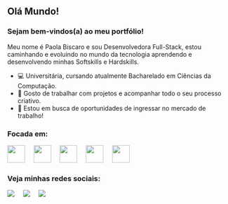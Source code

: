 ## Olá Mundo! 
### Sejam bem-vindos(a) ao meu portfólio! 
Meu nome é Paola Biscaro e sou Desenvolvedora Full-Stack, estou caminhando e evoluindo no mundo da tecnologia aprendendo e desenvolvendo minhas Softskills e Hardskills.
&nbsp;
- 💻 Universitária, cursando atualmente Bacharelado em Ciências da Computação. 
- 🎨 Gosto de trabalhar com projetos e acompanhar todo o seu processo criativo.
- 🌱 Estou em busca de oportunidades de ingressar no mercado de trabalho!

### Focada em:
<div style="display: inline">
    <img width="40px" heigth="40px" src="https://cdn.jsdelivr.net/gh/devicons/devicon@latest/icons/python/python-original.svg" />&nbsp;&nbsp;&nbsp;&nbsp;
    <img width="40px" heigth="40px" src="https://cdn.jsdelivr.net/gh/devicons/devicon@latest/icons/html5/html5-original.svg" />&nbsp;&nbsp;&nbsp;&nbsp;
    <img width="40px" heigth="40px" src="https://cdn.jsdelivr.net/gh/devicons/devicon@latest/icons/css3/css3-original.svg" />&nbsp;&nbsp;&nbsp;&nbsp;
    <img width="40px" heigth="40px" src="https://cdn.jsdelivr.net/gh/devicons/devicon@latest/icons/javascript/javascript-plain.svg" />&nbsp;&nbsp;&nbsp;&nbsp;   
    <img width="40px" heigth="40px" src="https://cdn.jsdelivr.net/gh/devicons/devicon@latest/icons/mysql/mysql-original.svg" />
</div>     

### Veja minhas redes sociais:
<a href="https://www.linkedin.com/in/paola-biscaro"><img src="https://img.shields.io/badge/LinkedIn-0A66C2.svg?style=for-the-badge&logo=LinkedIn&logoColor=white"></a>&nbsp;&nbsp;&nbsp;&nbsp;
<a href="https://www.instagram.com/paola.biscaro/"><img src="https://img.shields.io/badge/Instagram-E4405F.svg?style=for-the-badge&logo=Instagram&logoColor=white"></a>&nbsp;&nbsp;&nbsp;&nbsp;
<a href="https://gitlab.com/PaolaBiscaro"><img src="https://img.shields.io/badge/GitLab-FC6D26.svg?style=for-the-badge&logo=GitLab&logoColor=white"></a>
          
